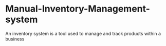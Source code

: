 # Manual-Inventory-Management-system
An inventory system is a tool used to manage and track products within a business
